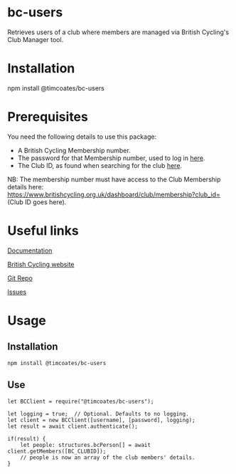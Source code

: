 # bc-users
Retrieves users of a club where members are managed via British Cycling's Club Manager tool.

# Installation
npm install @timcoates/bc-users

# Prerequisites
You need the following details to use this package:
* A British Cycling Membership number.
* The password for that Membership number, used to log in [here](https://www.britishcycling.org.uk/uac/connect).
* The Club ID, as found when searching for the club [here](https://www.britishcycling.org.uk/clubfinder).

NB: The membership number must have access to the Club Membership details here: https://www.britishcycling.org.uk/dashboard/club/membership?club_id= (Club ID goes here).

# Useful links
[Documentation](https://timcoates.github.io/bc-users/)

[British Cycling website](https://www.britishcycling.org.uk/)

[Git Repo](https://github.com/TimCoates/bc-users)

[Issues](https://github.com/TimCoates/bc-users/issues)


# Usage
## Installation
```
npm install @timcoates/bc-users
```

## Use
```
let BCClient = require("@timcoates/bc-users");

let logging = true;  // Optional. Defaults to no logging.
let client = new BCClient([username], [password], logging);
let result = await client.authenticate();

if(result) {
	let people: structures.bcPerson[] = await client.getMembers([BC_CLUBID]);
	// people is now an array of the club members' details.
}
```
